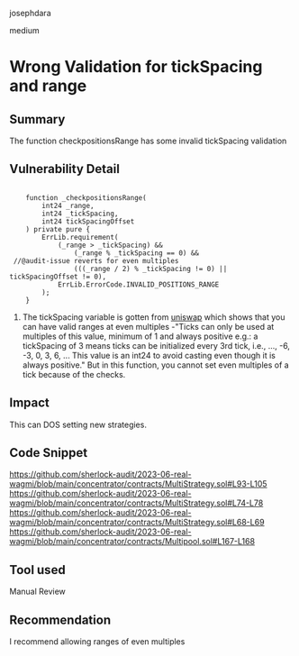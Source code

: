 josephdara

medium

# Wrong Validation for tickSpacing and range

## Summary
The function checkpositionsRange has some invalid tickSpacing validation
## Vulnerability Detail
```solidity

    function _checkpositionsRange(
        int24 _range,
        int24 _tickSpacing,
        int24 tickSpacingOffset
    ) private pure {
        ErrLib.requirement(
            (_range > _tickSpacing) &&
                (_range % _tickSpacing == 0) &&
 //@audit-issue reverts for even multiples
                (((_range / 2) % _tickSpacing != 0) || tickSpacingOffset != 0),
            ErrLib.ErrorCode.INVALID_POSITIONS_RANGE
        );
    }
```
1. The tickSpacing variable is gotten from [uniswap](https://docs.uniswap.org/contracts/v3/reference/core/interfaces/pool/IUniswapV3PoolImmutables#tickspacing) which shows that you can have valid ranges at even multiples
-"Ticks can only be used at multiples of this value, minimum of 1 and always positive e.g.: a tickSpacing of 3 means ticks can be initialized every 3rd tick, i.e., ..., -6, -3, 0, 3, 6, ... This value is an int24 to avoid casting even though it is always positive."
But in this function, you cannot set even multiples of a tick because of the checks.

## Impact
This can DOS setting new strategies.
## Code Snippet
https://github.com/sherlock-audit/2023-06-real-wagmi/blob/main/concentrator/contracts/MultiStrategy.sol#L93-L105
https://github.com/sherlock-audit/2023-06-real-wagmi/blob/main/concentrator/contracts/MultiStrategy.sol#L74-L78
https://github.com/sherlock-audit/2023-06-real-wagmi/blob/main/concentrator/contracts/MultiStrategy.sol#L68-L69
https://github.com/sherlock-audit/2023-06-real-wagmi/blob/main/concentrator/contracts/Multipool.sol#L167-L168
## Tool used

Manual Review

## Recommendation
I recommend allowing ranges of even multiples
